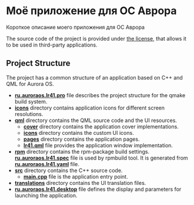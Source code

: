 # Моё приложение для ОС Аврора

Короткое описание моего приложения для ОС Аврора

The source code of the project is provided under
[the license](LICENSE.BSD-3-CLAUSE.md),
that allows it to be used in third-party applications.

## Project Structure

The project has a common structure
of an application based on C++ and QML for Aurora OS.

* **[ru.auroraos.lr41.pro](ru.auroraos.lr41.pro)** file
  describes the project structure for the qmake build system.
* **[icons](icons)** directory contains application icons for different screen resolutions.
* **[qml](qml)** directory contains the QML source code and the UI resources.
  * **[cover](qml/cover)** directory contains the application cover implementations.
  * **[icons](qml/icons)** directory contains the custom UI icons.
  * **[pages](qml/pages)** directory contains the application pages.
  * **[lr41.qml](qml/lr41.qml)** file
    provides the application window implementation.
* **[rpm](rpm)** directory contains the rpm-package build settings.
  **[ru.auroraos.lr41.spec](rpm/ru.auroraos.lr41.spec)** file is used by rpmbuild tool.
  It is generated from **[ru.auroraos.lr41.yaml](rpm/ru.auroraos.lr41.yaml)** file.
* **[src](src)** directory contains the C++ source code.
  * **[main.cpp](src/main.cpp)** file is the application entry point.
* **[translations](translations)** directory contains the UI translation files.
* **[ru.auroraos.lr41.desktop](ru.auroraos.lr41.desktop)** file
  defines the display and parameters for launching the application.